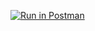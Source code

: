 
[![Run in Postman](https://run.pstmn.io/button.svg)](https://www.getpostman.com/collections/76ee9981e8f23f336ff2)
